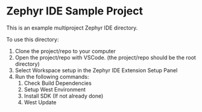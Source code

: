 # Zephyr IDE Sample Project

This is an example multiproject Zephyr IDE directory.

To use this directory:
1. Clone the project/repo to your computer
2. Open the project/repo with VSCode. (the project/repo should be the root directory)
3. Select Workspace setup in the Zephyr IDE Extension Setup Panel
4. Run the following commands:
    1. Check Build Dependencies
    2. Setup West Environment
    3. Install SDK (If not already done)
    4. West Update
